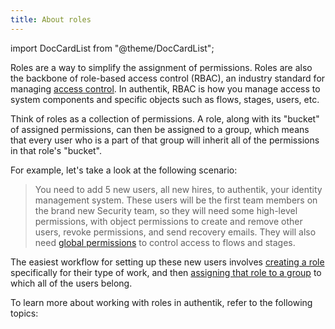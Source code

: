 ```yaml
---
title: About roles
---
```


import DocCardList from "@theme/DocCardList";

Roles are a way to simplify the assignment of permissions. Roles are also the backbone of role-based access control (RBAC), an industry standard for managing [access control](../../user-sources/access-control). In authentik, RBAC is how you manage access to system components and specific objects such as flows, stages, users, etc.

Think of roles as a collection of permissions. A role, along with its "bucket" of assigned permissions, can then be assigned to a group, which means that every user who is a part of that group will inherit all of the permissions in that role's "bucket".

For example, let's take a look at the following scenario:

> You need to add 5 new users, all new hires, to authentik, your identity management system. These users will be the first team members on the brand new Security team, so they will need some high-level permissions, with object permissions to create and remove other users, revoke permissions, and send recovery emails. They will also need [global permissions](../access-control/permissions#fundamentals-of-authentik-permissions) to control access to flows and stages.

The easiest workflow for setting up these new users involves [creating a role](./manage_roles.md#create-a-role) specifically for their type of work, and then [assigning that role to a group](./manage_roles.md#assign-a-role-to-a-group) to which all of the users belong.

To learn more about working with roles in authentik, refer to the following topics:

<DocCardList />
